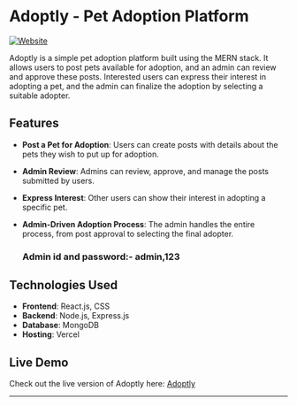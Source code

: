 # Adoptly - Pet Adoption Platform

[![Website](https://img.shields.io/badge/Website-Adoptly-green)](https://adoptly.vercel.app/)

Adoptly is a simple pet adoption platform built using the MERN stack. It allows users to post pets available for adoption, and an admin can review and approve these posts. Interested users can express their interest in adopting a pet, and the admin can finalize the adoption by selecting a suitable adopter.

## Features

- **Post a Pet for Adoption**: Users can create posts with details about the pets they wish to put up for adoption.
- **Admin Review**: Admins can review, approve, and manage the posts submitted by users.
- **Express Interest**: Other users can show their interest in adopting a specific pet.
- **Admin-Driven Adoption Process**: The admin handles the entire process, from post approval to selecting the final adopter.

  ### Admin id and password:- admin,123

## Technologies Used

- **Frontend**: React.js, CSS
- **Backend**: Node.js, Express.js
- **Database**: MongoDB
- **Hosting**: Vercel

## Live Demo

Check out the live version of Adoptly here: [Adoptly](https://adoptly.vercel.app/)

---
